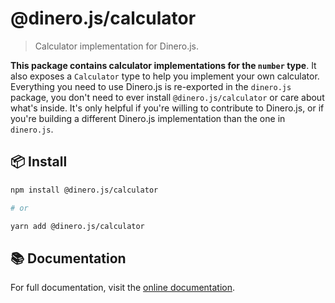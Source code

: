 # @dinero.js/calculator

> Calculator implementation for Dinero.js.

**This package contains calculator implementations for the `number` type**. It also exposes a `Calculator` type to help you implement your own calculator. Everything you need to use Dinero.js is re-exported in the `dinero.js` package, you don't need to ever install `@dinero.js/calculator` or care about what's inside. It's only helpful if you're willing to contribute to Dinero.js, or if you're building a different Dinero.js implementation than the one in `dinero.js`.

## 📦 Install

```sh
npm install @dinero.js/calculator

# or

yarn add @dinero.js/calculator
```

## 📚 Documentation

For full documentation, visit the [online documentation](#).
